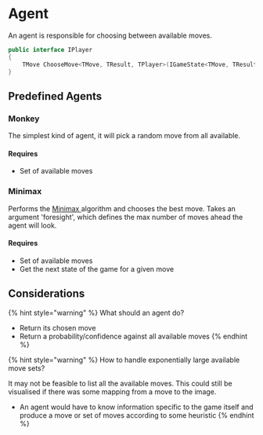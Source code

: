 # Agent

An agent is responsible for choosing between available moves.

```csharp
public interface IPlayer
{
    TMove ChooseMove<TMove, TResult, TPlayer>(IGameState<TMove, TResult, TPlayer> state);
}
```

## Predefined Agents



### Monkey

The simplest kind of agent, it will pick a random move from all available.

#### Requires

* Set of available moves

### Minimax

Performs the [Minimax ](https://en.wikipedia.org/wiki/Minimax)algorithm and chooses the best move. Takes an argument 'foresight', which defines the max number of moves ahead the agent will look.

#### Requires

* Set of available moves
* Get the next state of the game for a given move



## Considerations

{% hint style="warning" %}
What should an agent do?

* Return its chosen move
* Return a probability/confidence against all available moves
{% endhint %}

{% hint style="warning" %}
How to handle exponentially large available move sets?

It may not be feasible to list all the available moves. This could still be visualised if there was some mapping from a move to the image.

* An agent would have to know information specific to the game itself and produce a move or set of moves according to some heuristic
{% endhint %}


